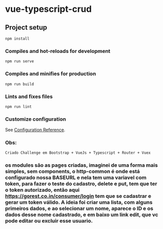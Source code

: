 # vue-typescript-crud

## Project setup

```
npm install
```

### Compiles and hot-reloads for development

```
npm run serve
```

### Compiles and minifies for production

```
npm run build
```

### Lints and fixes files

```
npm run lint
```

### Customize configuration

See [Configuration Reference](https://cli.vuejs.org/config/).

### Obs:

```
Criado Challenge em Bootstrap + VueJs + Typescript + Router + Vuex
```

### os modules são as pages criadas, imaginei de uma forma mais simples, sem components, o http-common é onde está configurado nossa BASEURL e nela tem uma variavel com token, para fazer o teste do cadastro, delete e put, tem que ter o token autorizado, então aqui https://gorest.co.in/consumer/login tem que se cadastrar e gerar um token válido. A ideia foi criar uma lista, com alguns primeiros dados, e ao selecionar um nome, aparece o ID e os dados desse nome cadastrado, e em baixo um link edit, que vc pode editar ou excluir esse usuario.
